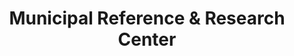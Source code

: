 ---
layout: repo
title: "Municipal Reference & Research Center"
id: 21789
permalink: repos/21789/
---